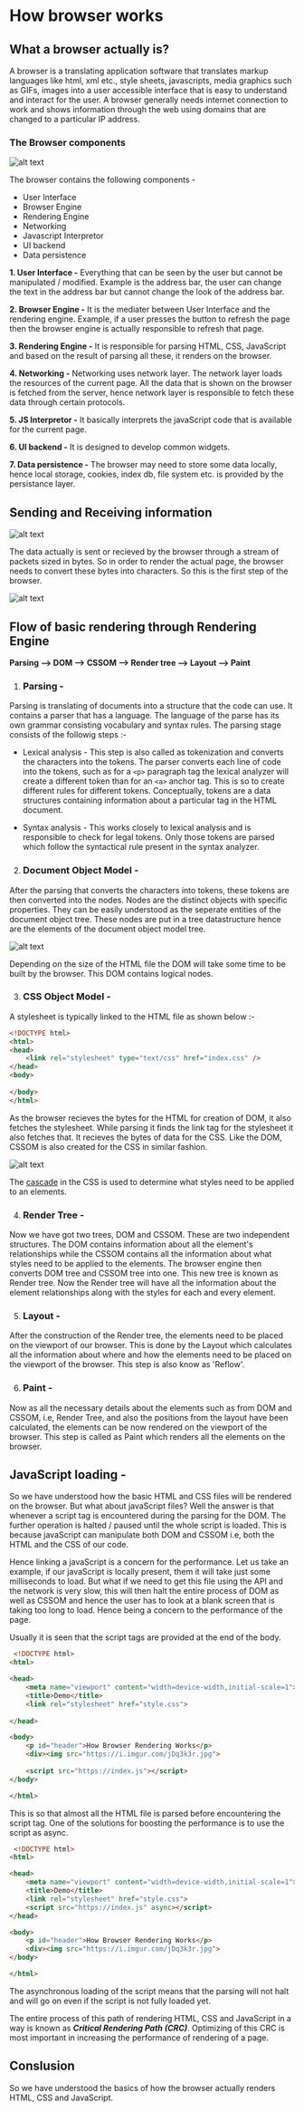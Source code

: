 # How browser works

## What a browser actually is?
A browser is a translating application software that translates markup languages like html, xml etc., style sheets, javascripts, media graphics such as GIFs, images into a user accessible interface that is easy to understand and interact for the user. A browser generally needs internet connection to work and shows information through the web using domains that are changed to a particular IP address.

### The Browser components
![alt text](https://www.researchgate.net/profile/Samuel_Agaga2/publication/322398374/figure/fig1/AS:581617351049216@1515679790727/Web-Browser-Components-2.png "components")

The browser contains the following components -
* User Interface
* Browser Engine
* Rendering Engine
* Networking
* Javascript Interpretor
* UI backend
* Data persistence

**1. User Interface -** Everything that can be seen by the user but cannot be manipulated / modified. Example is the address bar, the user can change the text in the address bar but cannot change the look of the address bar.

**2. Browser Engine -** It is the mediater between User Interface and the rendering engine. Example, if a user presses the button to refresh the page then the browser engine is actually responsible to refresh that page.

**3. Rendering Engine -** It is responsible for parsing HTML, CSS, JavaScript and based on the result of parsing all these, it renders on the browser.

**4. Networking -** Networking uses network layer. The network layer loads the resources of the current page. All the data that is shown on the browser is fetched from the server, hence network layer is responsible to fetch these data through certain protocols.

**5. JS Interpretor -** It basically interprets the javaScript code that is available for the current page.

**6. UI backend -** It is designed to develop common widgets.

**7. Data persistence -** The browser may need to store some data locally, hence local storage, cookies, index db, file system etc. is provided by the persistance layer.

## Sending and Receiving information
![alt text](https://i0.wp.com/blog.logrocket.com/wp-content/uploads/2018/09/computer-receiving-data.png?w=730&ssl=1)

The data actually is sent or recieved by the browser through a stream of packets sized in bytes. So in order to render the actual page, the browser needs to convert these bytes into characters. So this is the first step of the browser.

![alt text](https://i0.wp.com/blog.logrocket.com/wp-content/uploads/2018/09/bytes-converted-characters.png?w=730&ssl=1)

## Flow of basic rendering through Rendering Engine
**Parsing --> DOM --> CSSOM --> Render tree --> Layout --> Paint** 

1. ### Parsing -
Parsing is translating of documents into a structure that the code can use. It contains a parser that has a language. The language of the parse has its own grammar consisting vocabulary and syntax rules. The parsing stage consists of the followig steps :-

* Lexical analysis - This step is also called as tokenization and converts the characters into the tokens. The parser converts each line of code into the tokens, such as for a ``` <p> ``` paragraph tag the lexical analyzer will create a different token than for an ``` <a> ``` anchor tag. This is so to create different rules for different tokens. Conceptually, tokens are a data structures containing information about a particular tag in the HTML document.

* Syntax analysis - This works closely to lexical analysis and is responsible to check for legal tokens. Only those tokens are parsed which follow the syntactical rule present in the syntax analyzer.

2. ### Document Object Model -
After the parsing that converts the characters into tokens, these tokens are then converted into the nodes. Nodes are the distinct objects with specific properties. They can be easily understood as the seperate entities of the document object tree. These nodes are put in a tree datastructure hence are the elements of the document object model tree.

![alt text](https://i1.wp.com/blog.logrocket.com/wp-content/uploads/2018/09/dom-example-graphic.png?w=730&ssl=1)

Depending on the size of the HTML file the DOM will take some time to be built by the browser. This DOM contains logical nodes.  

3. ### CSS Object Model -
A stylesheet is typically linked to the HTML file as shown below :-
```html
<!DOCTYPE html>
<html>
<head>
    <link rel="stylesheet" type="text/css" href="index.css" />
</head>
<body>
    
</body>
</html>
```
As the browser recieves the bytes for the HTML for creation of DOM, it also fetches the stylesheet. While parsing it finds the link tag for the stylesheet it also fetches that. It recieves the bytes of data for the CSS. Like the DOM, CSSOM is also created for the CSS in similar fashion.

![alt text](https://i1.wp.com/blog.logrocket.com/wp-content/uploads/2018/09/css-bytes-converted-cssom.png?w=730&ssl=1)

The [cascade](https://blog.logrocket.com/how-css-works-understanding-the-cascade-d181cd89a4d8) in the CSS is used to determine what styles need to be applied to an elements.

4. ### Render Tree -
Now we have got two trees, DOM and CSSOM. These are two independent structures. The DOM contains information about all the element's relationships while the CSSOM contains all the information about what styles need to be applied to the elements.
The browser engine then converts DOM tree and CSSOM tree into one. This new tree is known as Render tree. Now the Render tree will have all the information about the element relationships along with the styles for each and every element.

5. ### Layout -
After the construction of the Render tree, the elements need to be placed on the viewport of our browser. This is done by the Layout which calculates all the information about where and how the elements need to be placed on the viewport of the browser. This step is also know as 'Reflow'.

6. ### Paint -
Now as all the necessary details about the elements such as from DOM and CSSOM, i.e, Render Tree, and also the positions from the layout have been calculated, the elements can be now rendered on the viewport of the browser. This step is called as Paint which renders all the elements on the browser.

## JavaScript loading -
So we have understood how the basic HTML and CSS files will be rendered on the browser. But what about javaScript files? Well the answer is that whenever a script tag is encountered during the parsing for the DOM. The further operation is halted / paused until the whole script is loaded. This is because javaScript can manipulate both DOM and CSSOM i.e, both the HTML and the CSS of our code. 

Hence linking a javaScript is a concern for the performance. Let us take an example, if our javaScript is locally present, them it will take just some milliseconds to load. But what if we need to get this file using the API and the network is very slow, this will then halt the entire process of DOM as well as CSSOM and hence the user has to look at a blank screen that is taking too long to load. Hence being a concern to the performance of the page.

Usually it is seen that the script tags are provided at the end of the body.

```html
 <!DOCTYPE html>
<html>

<head>
    <meta name="viewport" content="width=device-width,initial-scale=1">
    <title>Demo</title>
    <link rel="stylesheet" href="style.css">
    
</head>

<body>
    <p id="header">How Browser Rendering Works</p>
    <div><img src="https://i.imgur.com/jDq3k3r.jpg">
      
    <script src="https://index.js"></script>
</body>

</html>
```

This is so that almost all the HTML file is parsed before encountering the script tag. One of the solutions for boosting the performance is to use the script as async. 
```html
 <!DOCTYPE html>
<html>

<head>
    <meta name="viewport" content="width=device-width,initial-scale=1">
    <title>Demo</title>
    <link rel="stylesheet" href="style.css">
    <script src="https://index.js" async></script>
</head>

<body>
    <p id="header">How Browser Rendering Works</p>
    <div><img src="https://i.imgur.com/jDq3k3r.jpg">
</body>

</html>
```
The asynchronous loading of the script means that the parsing will not halt and will go on even if the script is not fully loaded yet.

The entire process of this path of rendering HTML, CSS and JavaScript in a way is known as _**Critical Rendering Path (CRC)**_. Optimizing of this CRC is most important in increasing the performance of rendering of a page.

## Conslusion
So we have understood the basics of how the browser actually renders HTML, CSS and JavaScript.
